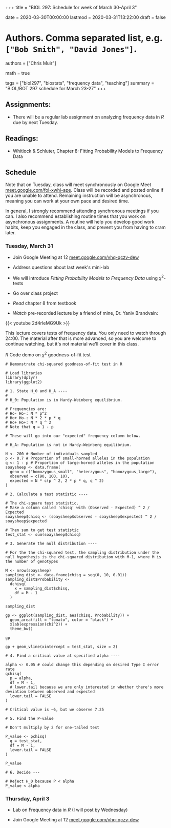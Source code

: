 +++
title = "BIOL 297: Schedule for week of March 30-April 3"

date = 2020-03-30T00:00:00
lastmod = 2020-03-31T13:22:00
draft = false

# Authors. Comma separated list, e.g. `["Bob Smith", "David Jones"]`.
authors = ["Chris Muir"]

math = true

tags = ["biol297", "biostats", "frequency data", "teaching"]
summary = "BIOL/BOT 297 schedule for March 23-27"
+++

## Assignments:

* There will be a regular lab assignment on analyzing frequency data in *R* due by next Tuesday.

## Readings:

* Whitlock & Schluter, Chapter 8: Fitting Probability Models to Frequency Data

## Schedule

Note that on Tuesday, class will meet synchronously on Google Meet [meet.google.com/foi-xwhi-ape](https://meet.google.com/foi-xwhi-ape). Class will be recorded and posted online if you are unable to attend. Remaining instruction will be asynchronous, meaning you can work at your own pace and desired time.

In general, I strongly recommend attending synchronous meetings if you can. I also recommend establishing routine times that you work on asynchronous assignments. A routine will help you develop good work habits, keep you engaged in the class, and prevent you from having to cram later.

### Tuesday, March 31

* Join Google Meeting at 12 [meet.google.com/vhq-qczv-dew](https://meet.google.com/vhq-qczv-dew)

* Address questions about last week's mini-lab

* We will introduce *Fitting Probability Models to Frequency Data* using $\chi^2$-tests

* Go over class project

* *Read* chapter 8 from textbook

* *Watch* pre-recorded lecture by a friend of mine, Dr. Yaniv Brandvain:

{{< youtube 2d4rleMG9Uk >}}

This lecture covers tests of frequency data. You only need to watch through 24:00. The material after that is more advanced, so you are welcome to continue watching, but it's not material we'll cover in this class.

*R* Code demo on $\chi^2$ goodness-of-fit test

```{r}
# Demonstrate chi-squared goodness-of-fit test in R

# Load libraries
library(dplyr)
library(ggplot2)

# 1. State H_0 and H_A ----
#
# H_0: Population is in Hardy-Weinberg equilibrium.

# Frequencies are:
# Ho- Ho-: N * p^2
# Ho+ Ho-: N * 2 * p * q
# Ho+ Ho+: N * q ^ 2
# Note that q = 1 - p

# These will go into our "expected" frequency column below.

# H_A: Population is not in Hardy-Weinberg equilibrium.

N <- 200 # Number of individuals sampled
p <- 0.7 # Proportion of small-horned alleles in the population
q <- 1 - p # Proportion of large-horned alleles in the population
soaysheep <- data.frame(
  geno = c("homozygous_small", "heterzygous", "homozygous_large"),
  observed = c(90, 100, 10),
  expected = N * c(p ^ 2, 2 * p * q, q ^ 2)
)

# 2. Calculate a test statistic ----

# The chi-square test statistic.
# Make a column called 'chisq' with (Observed - Expected) ^ 2 / Expected
soaysheep$chisq <- (soaysheep$observed - soaysheep$expected) ^ 2 / soaysheep$expected

# Then sum to get test statistic
test_stat <- sum(soaysheep$chisq)

# 3. Generate the null distribution ----

# For the the chi-squared test, the sampling distribution under the null hypothesis is the chi-squared distribution with M-1, where M is the number of genotypes

M <- nrow(soaysheep)
sampling_dist <- data.frame(chisq = seq(0, 10, 0.01))
sampling_dist$Probability <- 
  dchisq(
    x = sampling_dist$chisq, 
    df = M - 1
  )

sampling_dist

gp <- ggplot(sampling_dist, aes(chisq, Probability)) +
  geom_area(fill = "tomato", color = "black") +
  xlab(expression(chi^2)) +
  theme_bw()

gp

gp + geom_vline(xintercept = test_stat, size = 2)

# 4. Find a critical value at specified alpha ----

alpha <- 0.05 # could change this depending on desired Type I error rate
qchisq(
  p = alpha,
  df = M - 1,
  # lower.tail because we are only interested in whether there's more deviation between observed and expected
  lower.tail = FALSE
)

# Critical value is ~6, but we observe 7.25

# 5. Find the P-value

# Don't multiply by 2 for one-tailed test

P_value <- pchisq(
  q = test_stat, 
  df = M - 1,
  lower.tail = FALSE
)

P_value

# 6. Decide ---

# Reject H_0 because P < alpha
P_value < alpha
```

### Thursday, April 3

* Lab on Frequency data in *R* (I will post by Wednesday)

* Join Google Meeting at 12 [meet.google.com/vhq-qczv-dew](https://meet.google.com/vhq-qczv-dew)

